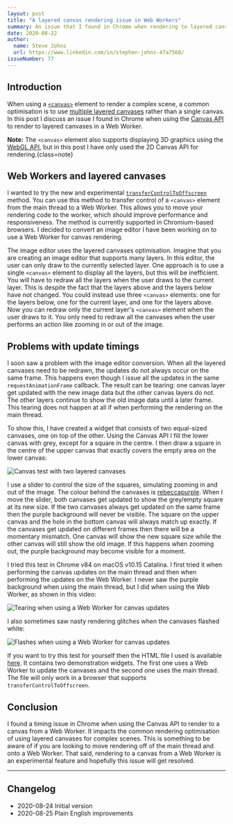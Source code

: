 ```yaml
---
layout: post
title: "A layered canvas rendering issue in Web Workers"
summary: An issue that I found in Chrome when rendering to layered canvases from Web Workers.
date: 2020-08-22
author:
  name: Steve Johns
  url: https://www.linkedin.com/in/stephen-johns-47a7568/
issueNumber: 77
---
```


## Introduction

When using a [`<canvas>`](https://developer.mozilla.org/en-US/docs/Web/HTML/Element/canvas) element to render a complex scene, a common optimisation is to use [multiple layered canvases](https://developer.mozilla.org/en-US/docs/Web/API/Canvas_API/Tutorial/Optimizing_canvas) rather than a single canvas. In this post I discuss an issue I found in Chrome when using the [Canvas API](https://developer.mozilla.org/en-US/docs/Web/API/Canvas_API) to render to layered canvases in a Web Worker.

**Note:** The `<canvas>` element also supports displaying 3D graphics using the [WebGL API](https://developer.mozilla.org/en-US/docs/Web/API/WebGL_API), but in this post I have only used the 2D Canvas API for rendering.{class=note}

## Web Workers and layered canvases

I wanted to try the new and experimental [`transferControlToOffscreen`](https://developer.mozilla.org/en-US/docs/Web/API/HTMLCanvasElement/transferControlToOffscreen) method. You can use this method to transfer control of a `<canvas>` element from the main thread to a Web Worker. This allows you to move your rendering code to the worker, which should improve performance and responsiveness. The method is currently supported in Chromium-based browsers. I decided to convert an image editor I have been working on to use a Web Worker for canvas rendering.

The image editor uses the layered canvases optimisation. Imagine that you are creating an image editor that supports many layers. In this editor, the user can only draw to the currently selected layer. One approach is to use a single `<canvas>` element to display all the layers, but this will be inefficient. You will have to redraw all the layers when the user draws to the current layer. This is despite the fact that the layers above and the layers below have not changed. You could instead use three `<canvas>` elements: one for the layers below, one for the current layer, and one for the layers above. Now you can redraw only the current layer's `<canvas>` element when the user draws to it. You only need to redraw all the canvases when the user performs an action like zooming in or out of the image.

## Problems with update timings

I soon saw a problem with the image editor conversion. When all the layered canvases need to be redrawn, the updates do not always occur on the same frame. This happens even though I issue all the updates in the same `requestAnimationFrame` callback. The result can be tearing: one canvas layer get updated with the new image data but the other canvas layers do not. The other layers continue to show the old image data until a later frame. This tearing does not happen at all if when performing the rendering on the main thread.

To show this, I have created a widget that consists of two equal-sized canvases, one on top of the other. Using the Canvas API I fill the lower canvas with grey, except for a square in the centre. I then draw a square in the centre of the upper canvas that exactly covers the empty area on the lower canvas:

![](/images/2020-08-22-layered-canvas-rendering-issues-in-web-workers/canvas-rendering-test-image-2x.png "Canvas test with two layered canvases")

I use a slider to control the size of the squares, simulating zooming in and out of the image. The colour behind the canvases is [rebeccapurple](https://medium.com/@valgaze/the-hidden-purple-memorial-in-your-web-browser-7d84813bb416). When I move the slider, both canvases get updated to show the grey/empty square at its new size. If the two canvases always get updated on the same frame then the purple background will never be visible. The square on the upper canvas and the hole in the bottom canvas will always match up exactly. If the canvases get updated on different frames then there will be a momentary mismatch. One canvas will show the new square size while the other canvas will still show the old image. If this happens when zooming out, the purple background may become visible for a moment.

I tried this test in Chrome v84 on macOS v10.15 Catalina. I first tried it when performing the canvas updates on the main thread and then when performing the updates on the Web Worker. I never saw the purple background when using the main thread, but I did when using the Web Worker, as shown in this video:

![](/images/2020-08-22-layered-canvas-rendering-issues-in-web-workers/tearing-1-2x.gif "Tearing when using a Web Worker for canvas updates")

I also sometimes saw nasty rendering glitches when the canvases flashed white:

![](/images/2020-08-22-layered-canvas-rendering-issues-in-web-workers/tearing-2-2x.gif "Flashes when using a Web Worker for canvas updates")

If you want to try this test for yourself then the HTML file I used is available <a href="/iframes/canvas-tearing.html" data-turbolinks="false">here</a>. It contains two demonstration widgets. The first one uses a Web Worker to update the canvases and the second one uses the main thread. The file will only work in a browser that supports `transferControlToOffscreen`.

## Conclusion

I found a timing issue in Chrome when using the Canvas API to render to a canvas from a Web Worker. It impacts the common rendering optimisation of using layered canvases for complex scenes. This is something to be aware of if you are looking to move rendering off of the main thread and onto a Web Worker. That said, rendering to a canvas from a Web Worker is an experimental feature and hopefully this issue will get resolved.

---

## Changelog

- 2020-08-24 Initial version
- 2020-08-25 Plain English improvements
